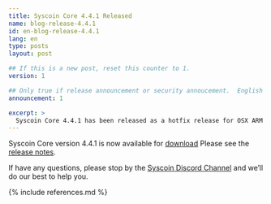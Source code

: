 ```yaml
---
title: Syscoin Core 4.4.1 Released
name: blog-release-4.4.1
id: en-blog-release-4.4.1
lang: en
type: posts
layout: post

## If this is a new post, reset this counter to 1.
version: 1

## Only true if release announcement or security annoucement.  English posts only
announcement: 1

excerpt: >
  Syscoin Core 4.4.1 has been released as a hotfix release for OSX ARM M1/M2 and Windows users
---
```

Syscoin Core version 4.4.1 is now available for [download][download
page] 
Please see the [release notes][].

If have any questions, please stop by the [Syscoin Discord Channel][discord]
and we’ll do our best to help you.

[discord]: https://discordapp.com/invite/RkK2AXD
[release notes]: /en/releases/4.4.1/
[download page]: /en/download

{% include references.md %}
